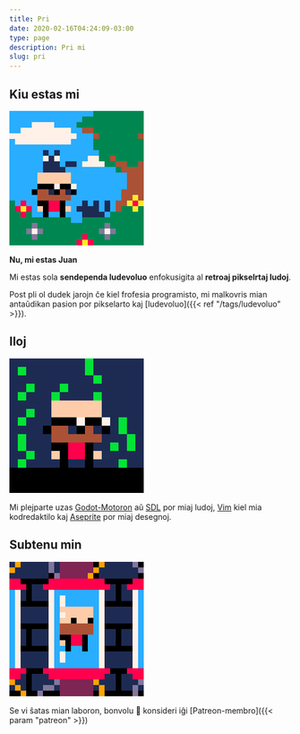 ```yaml
---
title: Pri
date: 2020-02-16T04:24:09-03:00
type: page
description: Pri mi
slug: pri
---
```


## Kiu estas mi

![With Cats](with_cats.gif)

**Nu, mi estas Juan**

Mi estas sola **sendependa ludevoluo** enfokusigita al **retroaj pikselrtaj ludoj**.

Post pli ol dudek jarojn ĉe kiel frofesia programisto, mi malkovris mian antaŭdikan pasion por pikselarto kaj [ludevoluo]({{< ref "/tags/ludevoluo" >}}).

## Iloj

![Matrix](matrix.gif)

Mi plejparte uzas [Godot-Motoron](https://godotengine.org) aŭ [SDL](https://libsdl.org) por miaj ludoj, [Vim](https://vim.org) kiel mia kodredaktilo kaj [Aseprite](https://aseprite.org) por miaj desegnoj.

## Subtenu min

![Rotating](rotating.gif)

Se vi ŝatas mian laboron, bonvolu :pray: konsideri iĝi [Patreon-membro]({{< param "patreon" >}})
